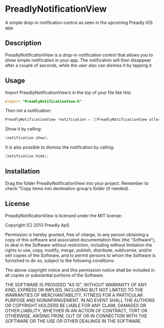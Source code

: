 PreadlyNotificationView
=======================
A simple drop-in notification control as seen in the upcoming Preadly iOS app.

Description
-----------
PreadlyNotificationView is a drop-in notification control that allows you to show simple notification in your app. The notification will then disappear after a couple of seconds, while the user also can dismiss it by tapping it.

Usage
-----
Import PreadlyNotificationView.h in the top of your file like this:
```objective-c
#import "PreadlyNotificationView.h"
```
Then init a notification:
```objective-c
PreadlyNotificationView *notification = [[PreadlyNotificationView alloc] initNotificationWithMessage:@"Lorem ipsum" inViewController:self];
```
Show it by calling:
```objective-c
[notification show];
```

It is also possible to dismiss the notification by calling:
```objective-c
[notification hide];
```

Installation
------------
Drag the folder PreadlyNotificationView into your project. Remember to check "Copy items into destination group's folder (if needed).

License
-------
PreadlyNotificationView is licensed under the MIT license:

Copyright (C) 2013 Preadly ApS   

Permission is hereby granted, free of charge, to any person obtaining a copy of this software and associated documentation files (the "Software"), to deal in the Software without restriction, including without limitation the rights to use, copy, modify, merge, publish, distribute, sublicense, and/or sell copies of the Software, and to permit persons to whom the Software is furnished to do so, subject to the following conditions:

The above copyright notice and this permission notice shall be included in all copies or substantial portions of the Software.

THE SOFTWARE IS PROVIDED "AS IS", WITHOUT WARRANTY OF ANY KIND, EXPRESS OR IMPLIED, INCLUDING BUT NOT LIMITED TO THE WARRANTIES OF MERCHANTABILITY, FITNESS FOR A PARTICULAR PURPOSE AND NONINFRINGEMENT. IN NO EVENT SHALL THE AUTHORS OR COPYRIGHT HOLDERS BE LIABLE FOR ANY CLAIM, DAMAGES OR OTHER LIABILITY, WHETHER IN AN ACTION OF CONTRACT, TORT OR OTHERWISE, ARISING FROM, OUT OF OR IN CONNECTION WITH THE SOFTWARE OR THE USE OR OTHER DEALINGS IN THE SOFTWARE. 

